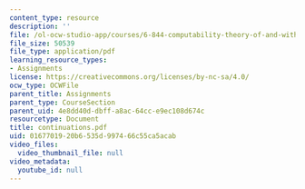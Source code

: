 ```yaml
---
content_type: resource
description: ''
file: /ol-ocw-studio-app/courses/6-844-computability-theory-of-and-with-scheme-spring-2003/0167701920b6535d997466c55ca5acab_continuations.pdf
file_size: 50539
file_type: application/pdf
learning_resource_types:
- Assignments
license: https://creativecommons.org/licenses/by-nc-sa/4.0/
ocw_type: OCWFile
parent_title: Assignments
parent_type: CourseSection
parent_uid: 4e8dd40d-dbff-a8ac-64cc-e9ec108d674c
resourcetype: Document
title: continuations.pdf
uid: 01677019-20b6-535d-9974-66c55ca5acab
video_files:
  video_thumbnail_file: null
video_metadata:
  youtube_id: null
---
```

